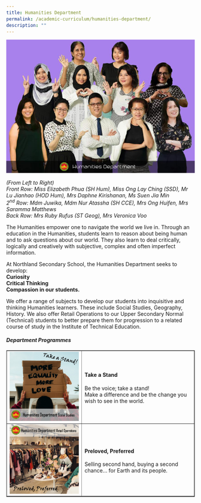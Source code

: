 ```yaml
---
title: Humanities Department
permalink: /academic-curriculum/humanities-department/
description: ""
---
```

<img src="/images/hum.jpeg">
<p><em>(From Left to Right)<br /></em><em>Front Row: Miss Elizabeth Phua (SH Hum), Miss Ong Lay Ching (SSD), Mr Lu Jianhao (HOD Hum), Mrs Daphne Kirishanan, Ms Suen Jia Min<br />2<sup>nd</sup>&nbsp;Row: Mdm Juwika, Mdm Nur Atassha (SH CCE), Mrs Ong Huifen, Mrs Saramma Matthews<br />Back Row: Mrs Ruby Rufus (ST Geog), Mrs Veronica Voo&nbsp;</em></p>
<p>The Humanities empower one to navigate the world we live in. Through an education in the Humanities, students learn to reason about being human and to ask questions about our world. They also learn to deal critically, logically and creatively with subjective, complex and often imperfect information.</p>
<p>At Northland Secondary School, the Humanities Department seeks to develop:<br /><strong>Curiosity</strong><br /><strong>Critical Thinking</strong><br /><strong>Compassion&nbsp;in our students.</strong></p>
<p>We offer a range of subjects to develop our students into inquisitive and thinking Humanities learners. These include Social Studies, Geography, History. We also offer Retail Operations to our Upper Secondary Normal (Technical) students to better prepare them for progression to a related course of study in the Institute of Technical Education.</p>
<h4><strong><em>Department Programmes</em></strong></h4>
<table style="border-collapse: collapse; width: 100%;" border="1">
<tbody>
<tr>
<td style="width: 40%;"><img src="/images/hum1.jpg"></td>
<td style="width: 60%;">
<h4>Take a Stand</h4>
<p>Be the voice; take a stand!<br>
Make a difference and be the change you wish to see in the world.</p>
</td>
</tr>
<tr>
<td style="width: 40%;"><img src="/images/hum2.jpg"></td>
<td style="width: 60%;">
<h4>Preloved, Preferred</h4>
<p>Selling second hand, buying a second chance… for Earth and its people.</p>
</td>
</tr>
</tbody>
</table>